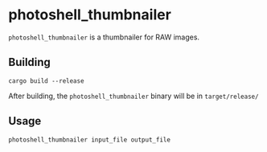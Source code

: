 # photoshell_thumbnailer

`photoshell_thumbnailer` is a thumbnailer for RAW images.

## Building

```
cargo build --release
```

After building, the `photoshell_thumbnailer` binary will be in `target/release/`

## Usage

```
photoshell_thumbnailer input_file output_file
``` 
